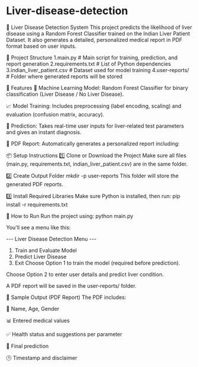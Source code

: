 # Liver-disease-detection

🧪 Liver Disease Detection System
This project predicts the likelihood of liver disease using a Random Forest Classifier trained on the Indian Liver Patient Dataset. It also generates a detailed, personalized medical report in PDF format based on user inputs.

📁 Project Structure
1.main.py                   # Main script for training, prediction, and report generation
2.requirements.txt          # List of Python dependencies
3.indian_liver_patient.csv  # Dataset used for model training
4.user-reports/             # Folder where generated reports will be stored

🚀 Features
🔬 Machine Learning Model: Random Forest Classifier for binary classification (Liver Disease / No Liver Disease).

📈 Model Training: Includes preprocessing (label encoding, scaling) and evaluation (confusion matrix, accuracy).

🧾 Prediction: Takes real-time user inputs for liver-related test parameters and gives an instant diagnosis.

📄 PDF Report: Automatically generates a personalized report including:

📦 Setup Instructions
1️⃣ Clone or Download the Project
Make sure all files (main.py, requirements.txt, indian_liver_patient.csv) are in the same folder.

2️⃣ Create Output Folder
    mkdir -p user-reports
This folder will store the generated PDF reports.

3️⃣ Install Required Libraries
Make sure Python is installed, then run:
pip install -r requirements.txt

🏃 How to Run
Run the project using:
python main.py

You'll see a menu like this:

--- Liver Disease Detection Menu ---
1. Train and Evaluate Model
2. Predict Liver Disease
3. Exit
Choose Option 1 to train the model (required before prediction).

Choose Option 2 to enter user details and predict liver condition.

A PDF report will be saved in the user-reports/ folder.

📄 Sample Output (PDF Report)
The PDF includes:

👤 Name, Age, Gender

📊 Entered medical values

✅ Health status and suggestions per parameter

📌 Final prediction

🕒 Timestamp and disclaimer
